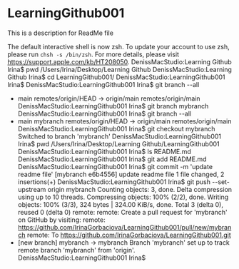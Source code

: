 # LearningGithub001

This is a description for ReadMe file

The default interactive shell is now zsh.
To update your account to use zsh, please run `chsh -s /bin/zsh`.
For more details, please visit https://support.apple.com/kb/HT208050.
DenissMacStudio:Learning Github Irina$ pwd
/Users/Irina/Desktop/Learning Github
DenissMacStudio:Learning Github Irina$ cd LearningGithub001/
DenissMacStudio:LearningGithub001 Irina$ 
DenissMacStudio:LearningGithub001 Irina$ git branch --all
* main
  remotes/origin/HEAD -> origin/main
  remotes/origin/main
DenissMacStudio:LearningGithub001 Irina$ git branch mybranch
DenissMacStudio:LearningGithub001 Irina$ git branch --all
* main
  mybranch
  remotes/origin/HEAD -> origin/main
  remotes/origin/main
DenissMacStudio:LearningGithub001 Irina$ git checkout mybranch
Switched to branch 'mybranch'
DenissMacStudio:LearningGithub001 Irina$ pwd
/Users/Irina/Desktop/Learning Github/LearningGithub001
DenissMacStudio:LearningGithub001 Irina$ ls
README.md
DenissMacStudio:LearningGithub001 Irina$ git add README.md
DenissMacStudio:LearningGithub001 Irina$ git commit -m 'update readme file'
[mybranch e6b4556] update readme file
 1 file changed, 2 insertions(+)
DenissMacStudio:LearningGithub001 Irina$ git push --set-upstream origin mybranch
Counting objects: 3, done.
Delta compression using up to 10 threads.
Compressing objects: 100% (2/2), done.
Writing objects: 100% (3/3), 324 bytes | 324.00 KiB/s, done.
Total 3 (delta 0), reused 0 (delta 0)
remote: 
remote: Create a pull request for 'mybranch' on GitHub by visiting:
remote:      https://github.com/IrinaGorbaciova/LearningGithub001/pull/new/mybranch
remote: 
To https://github.com/IrinaGorbaciova/LearningGithub001.git
 * [new branch]      mybranch -> mybranch
Branch 'mybranch' set up to track remote branch 'mybranch' from 'origin'.
DenissMacStudio:LearningGithub001 Irina$ 